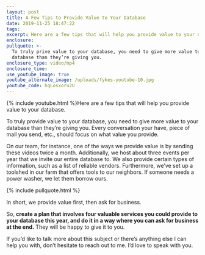 ```yaml
---
layout: post
title: A Few Tips to Provide Value to Your Database
date: 2019-11-25 18:47:22
tags:
excerpt: Here are a few tips that will help you provide value to your database.
enclosure:
pullquote: >-
  To truly prive value to your database, you need to give more value to your
  database than they’re giving you.
enclosure_type: video/mp4
enclosure_time:
use_youtube_image: true
youtube_alternate_image: /uploads/fykes-youtube-10.jpg
youtube_code: hqLosxoru2U
---
```


{% include youtube.html %}Here are a few tips that will help you provide value to your database.

To truly provide value to your database, you need to give more value to your database than they’re giving you. Every conversation your have, piece of mail you send, etc., should focus on what value you provide.&nbsp;

On our team, for instance, one of the ways we provide value is by sending these videos twice a month. Additionally, we host about three events per year that we invite our entire database to. We also provide certain types of information, such as a list of reliable vendors. Furthermore, we’ve set up a toolshed in our farm that offers tools to our neighbors. If someone needs a power washer, we let them borrow ours.

{% include pullquote.html %}

In short, we provide value first, then ask for business.&nbsp;

So, **create a plan that involves four valuable services you could provide to your database this year, and do it in a way where you can ask for business at the end.** They will be happy to give it to you.

If you’d like to talk more about this subject or there’s anything else I can help you with, don’t hesitate to reach out to me. I’d love to speak with you.